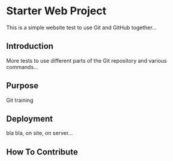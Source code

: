 # Starter Web Project

This is a simple website test to use Git and GitHub together...

## Introduction

More tests to use different parts of the Git repository and various commands...

## Purpose

Git training

## Deployment

bla bla, on site, on server...

## How To Contribute